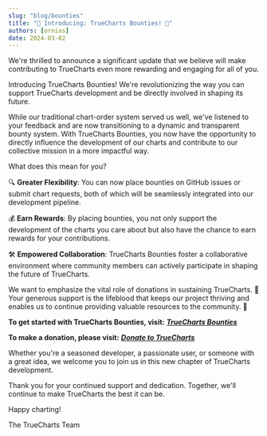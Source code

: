 ```yaml
---
slug: "blog/bounties"
title: "🎉 Introducing: TrueCharts Bounties! 🎉"
authors: [ornias]
date: 2024-03-02
---
```


We're thrilled to announce a significant update that we believe will make contributing to TrueCharts even more rewarding and engaging for all of you.

Introducing TrueCharts Bounties! We're revolutionizing the way you can support TrueCharts development and be directly involved in shaping its future.

While our traditional chart-order system served us well, we've listened to your feedback and are now transitioning to a dynamic and transparent bounty system. With TrueCharts Bounties, you now have the opportunity to directly influence the development of our charts and contribute to our collective mission in a more impactful way.

What does this mean for you?

🔍 **Greater Flexibility**: You can now place bounties on GitHub issues or submit chart requests, both of which will be seamlessly integrated into our development pipeline.

💰 **Earn Rewards**: By placing bounties, you not only support the development of the charts you care about but also have the chance to earn rewards for your contributions.

🛠️ **Empowered Collaboration**: TrueCharts Bounties foster a collaborative environment where community members can actively participate in shaping the future of TrueCharts.

We want to emphasize the vital role of donations in sustaining TrueCharts. 💖 Your generous support is the lifeblood that keeps our project thriving and enables us to continue providing valuable resources to the community. 💪

**To get started with TrueCharts Bounties, visit:** ***[TrueCharts Bounties](https://opencollective.com/truecharts-bounties)***

**To make a donation, please visit:** ***[Donate to TrueCharts](https://opencollective.com/truecharts)***

Whether you're a seasoned developer, a passionate user, or someone with a great idea, we welcome you to join us in this new chapter of TrueCharts development.

Thank you for your continued support and dedication. Together, we'll continue to make TrueCharts the best it can be.

Happy charting!

The TrueCharts Team
